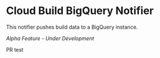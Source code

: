 # Cloud Build BigQuery Notifier

This notifier pushes build data to a BigQuery instance.

*Alpha Feature - Under Development*


PR test
